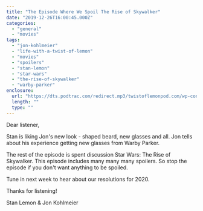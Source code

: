 ```yaml
---
title: "The Episode Where We Spoil The Rise of Skywalker"
date: "2019-12-26T16:00:45.000Z"
categories: 
  - "general"
  - "movies"
tags: 
  - "jon-kohlmeier"
  - "life-with-a-twist-of-lemon"
  - "movies"
  - "spoilers"
  - "stan-lemon"
  - "star-wars"
  - "the-rise-of-skywalker"
  - "warby-parker"
enclosure: 
  url: "https://dts.podtrac.com/redirect.mp3/twistoflemonpod.com/wp-content/uploads/2019/12/076-lwatol-20191236.mp3"
  length: ""
  type: ""
---
```


Dear listener,

Stan is liking Jon's new look - shaped beard, new glasses and all. Jon tells about his experience getting new glasses from Warby Parker.

The rest of the episode is spent discussion Star Wars: The Rise of Skywalker. This episode includes many many many spoilers. So stop the episode if you don't want anything to be spoiled.

Tune in next week to hear about our resolutions for 2020.

Thanks for listening!

Stan Lemon & Jon Kohlmeier
